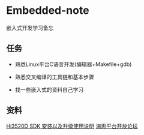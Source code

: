 # Embedded-note
嵌入式开发学习备忘

## 任务

- 熟悉Linux平台C语言开发(编辑器+Makefile+gdb)

- 熟悉交叉编译的工具链和基本步骤

- 找一些嵌入式的资料自己学习

## 资料

[Hi3520D SDK 安装以及升级使用说明](http://www.ebaina.com/bbs/thread-3103-1-1.html)
[海思平台开放论坛](http://www.ebaina.com/bbs/forum-97-1.html)
